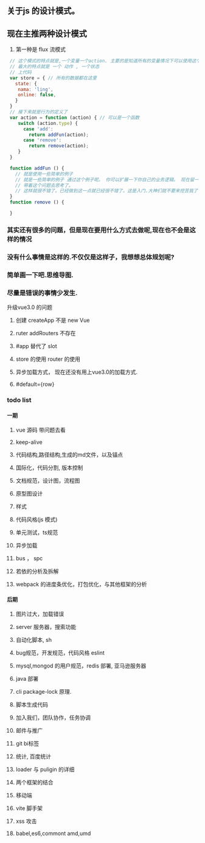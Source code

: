 ## 关于js 的设计模式。

## 现在主推两种设计模式

1. 第一种是 flux 流模式

```js
 // 这个模式的特点就是,一个变量一个action. 主要的是知道所有的变量情况下可以使用这个模式
 // 最大的特点就是 一个 动作 , 一个状态
 // 上代码
 var store = { // 所有的数据都在这里
   state: {
    nama: 'ling',
    online: false,
   }
 }
 // 接下来就是行为的定义了
 var action = function (action) { // 可以是一个函数
    switch (action.type) {
      case 'add': 
        return addFun(action);
      case 'remove': 
        return remove(action);
    }
 }

 function addFun () {
   // 就是使用一些简单的例子
   // 就是一些简单的例子 通过这个例子呢。 你可以扩展一下你自己的业务逻辑。 现在留一个作业题了
   // 带着这个问题去思考了。
   // 这样就很不错了。已经做到这一点就已经很不错了。这是入门.大神们就不要来挖苦我了
 }
 function remove () {

 }

```

### 其实还有很多的问题，但是现在要用什么方式去做呢,现在也不会是这样的情况

### 没有什么事情是这样的.不仅仅是这样子，我想想总体规划呢?

### 简单画一下吧.思维导图.

### 尽量是错误的事情少发生.

升级vue3.0 的问题

1. 创建 createApp 不是 new Vue

2. ruter addRouters 不存在

3. #app 替代了 slot 

4. store 的使用 router 的使用

5. 异步加载方式， 现在还没有用上vue3.0的加载方式.

6. #default={row}

### todo list

#### 一期

1. vue 源码 带问题去看

2. keep-alive

3. 代码结构,路径结构,生成的md文件，以及锚点

4. 国际化，代码分割, 版本控制

5. 文档规范，设计图，流程图

7. 原型图设计

8. 样式

9. 代码风格(js 模式)

10. 单元测试，ts规范

11. 异步加载

12. bus ， spc

13. 若依的分析及拆解

14. webpack 的进度条优化，打包优化，与其他框架的分析

#### 后期

1. 图片过大，加载错误

2. server 服务器，搜索功能 

3. 自动化脚本, sh

4. bug规范，开发规范，代码风格 eslint

5. mysql,mongod 的用户规范，redis 部署, 亚马逊服务器

6. java 部署

7. cli package-lock 原理.

8. 脚本生成代码

9. 加入我们，团队协作，任务协调

10. 邮件与推广

11. git bi标签

12. 统计, 百度统计

13. loader 与 puligin 的详细

14. 两个框架的结合

15. 移动端

16. vite 脚手架

17. xss 攻击

18. babel,es6,commont amd,umd



